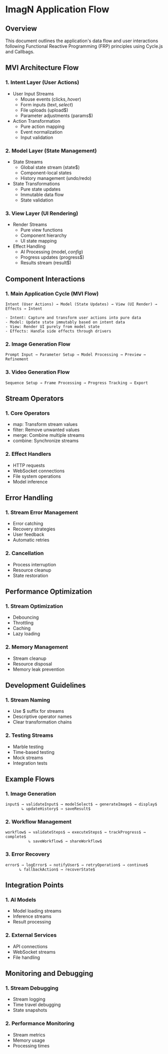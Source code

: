 # ImagN Application Flow

## Overview
This document outlines the application's data flow and user interactions following Functional Reactive Programming (FRP) principles using Cycle.js and Callbags.

## MVI Architecture Flow

### 1. Intent Layer (User Actions)
- User Input Streams
  - Mouse events (clicks$, hover$)
  - Form inputs (text$, select$)
  - File uploads (upload$)
  - Parameter adjustments (params$)
- Action Transformation
  - Pure action mapping
  - Event normalization
  - Input validation

### 2. Model Layer (State Management)
- State Streams
  - Global state stream (state$)
  - Component-local states
  - History management (undo/redo)
- State Transformations
  - Pure state updates
  - Immutable data flow
  - State validation

### 3. View Layer (UI Rendering)
- Render Streams
  - Pure view functions
  - Component hierarchy
  - UI state mapping
- Effect Handling
  - AI Processing (model$, config$)
  - Progress updates (progress$)
  - Results stream (result$)

## Component Interactions

### 1. Main Application Cycle (MVI Flow)
```
Intent (User Actions) → Model (State Updates) → View (UI Render) → Effects → Intent

- Intent: Capture and transform user actions into pure data
- Model: Update state immutably based on intent data
- View: Render UI purely from model state
- Effects: Handle side effects through drivers
```

### 2. Image Generation Flow
```
Prompt Input → Parameter Setup → Model Processing → Preview → Refinement
```

### 3. Video Generation Flow
```
Sequence Setup → Frame Processing → Progress Tracking → Export
```

## Stream Operators

### 1. Core Operators
- map: Transform stream values
- filter: Remove unwanted values
- merge: Combine multiple streams
- combine: Synchronize streams

### 2. Effect Handlers
- HTTP requests
- WebSocket connections
- File system operations
- Model inference

## Error Handling

### 1. Stream Error Management
- Error catching
- Recovery strategies
- User feedback
- Automatic retries

### 2. Cancellation
- Process interruption
- Resource cleanup
- State restoration

## Performance Optimization

### 1. Stream Optimization
- Debouncing
- Throttling
- Caching
- Lazy loading

### 2. Memory Management
- Stream cleanup
- Resource disposal
- Memory leak prevention

## Development Guidelines

### 1. Stream Naming
- Use $ suffix for streams
- Descriptive operator names
- Clear transformation chains

### 2. Testing Streams
- Marble testing
- Time-based testing
- Mock streams
- Integration tests

## Example Flows

### 1. Image Generation
```
input$ → validateInput$ → modelSelect$ → generateImage$ → display$
       ↳ updateHistory$ → saveResult$
```

### 2. Workflow Management
```
workflow$ → validateSteps$ → executeSteps$ → trackProgress$ → complete$
          ↳ saveWorkflow$ → shareWorkflow$
```

### 3. Error Recovery
```
error$ → logError$ → notifyUser$ → retryOperation$ → continue$
      ↳ fallbackAction$ → recoverState$
```

## Integration Points

### 1. AI Models
- Model loading streams
- Inference streams
- Result processing

### 2. External Services
- API connections
- WebSocket streams
- File handling

## Monitoring and Debugging

### 1. Stream Debugging
- Stream logging
- Time travel debugging
- State snapshots

### 2. Performance Monitoring
- Stream metrics
- Memory usage
- Processing times